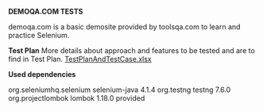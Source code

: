 **DEMOQA.COM TESTS**

demoqa.com is a basic demosite provided by toolsqa.com to learn and practice Selenium.


**Test Plan**
More details about approach and features to be tested and are to find in Test Plan.
[TestPlanAndTestCase.xlsx](https://github.com/MajaMaric123/demoqa-tests/files/8935193/TestPlanAndTestCase.xlsx)

**Used dependencies**

<dependency>
      <groupId>org.seleniumhq.selenium</groupId>
      <artifactId>selenium-java</artifactId>
      <version>4.1.4</version>
</dependency>

<dependency>
      <groupId>org.testng</groupId>
      <artifactId>testng</artifactId>
      <version>7.6.0</version>
</dependency>

<dependency>
      <groupId>org.projectlombok</groupId>
      <artifactId>lombok</artifactId>
      <version>1.18.0</version>
      <scope>provided</scope>
</dependency>
